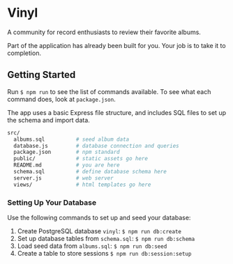 # Vinyl

A community for record enthusiasts to review their favorite albums.

Part of the application has already been built for you. Your job is to take it to completion.

## Getting Started

Run `$ npm run` to see the list of commands available. To see what each command does, look at `package.json`.

The app uses a basic Express file structure, and includes SQL files to set up the schema and import data.

```sh
src/
  albums.sql          # seed album data
  database.js         # database connection and queries
  package.json        # npm standard
  public/             # static assets go here
  README.md           # you are here
  schema.sql          # define database schema here
  server.js           # web server
  views/              # html templates go here
```

### Setting Up Your Database

Use the following commands to set up and seed your database:

1. Create PostgreSQL database `vinyl`: `$ npm run db:create`
1. Set up database tables from `schema.sql`: `$ npm run db:schema`
1. Load seed data from `albums.sql`: `$ npm run db:seed`
1. Create a table to store sessions `$ npm run db:session:setup`
